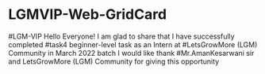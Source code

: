 # LGMVIP-Web-GridCard
#LGM-VIP Hello Everyone!
I am glad to share that I have successfully completed #task4 beginner-level task as an Intern at #LetsGrowMore (LGM) Community in March 2022 batch I would like thank #Mr.AmanKesarwani sir and LetsGrowMore (LGM) Community for giving this opportunity
